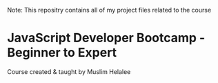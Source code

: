 Note: This repositry contains all of my project files related to the course

# JavaScript Developer Bootcamp - Beginner to Expert
Course created & taught by Muslim Helalee
